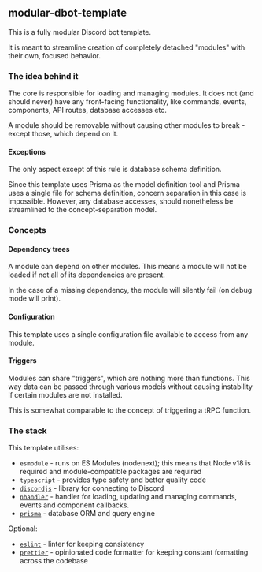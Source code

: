 ## modular-dbot-template

This is a fully modular Discord bot template.

It is meant to streamline creation of completely detached "modules" with their own, focused behavior.

### The idea behind it

The core is responsible for loading and managing modules.
It does not (and should never) have any front-facing functionality, like commands, events, components, API routes, database accesses etc.

A module should be removable without causing other modules to break - except those, which depend on it.

#### Exceptions

The only aspect except of this rule is database schema definition.

Since this template uses Prisma as the model definition tool and Prisma uses a single file for schema definition, concern separation in this case is impossible.
However, any database accesses, should nonetheless be streamlined to the concept-separation model.

### Concepts

#### Dependency trees

A module can depend on other modules. This means a module will not be loaded if not all of its dependencies are present.

In the case of a missing dependency, the module will silently fail (on debug mode will print).

#### Configuration

This template uses a single configuration file available to access from any module.

#### Triggers

Modules can share "triggers", which are nothing more than functions. This way data can be passed through various models without causing instability if certain modules are not installed.

This is somewhat comparable to the concept of triggering a tRPC function.

### The stack

This template utilises:

- `esmodule` - runs on ES Modules (nodenext); this means that Node v18 is required and module-compatible packages are required
- `typescript` - provides type safety and better quality code
- [`discordjs`](https://github.com/discordjs/discord.js) - library for connecting to Discord
- [`nhandler`](https://github.com/nortex-dev/nhandler) - handler for loading, updating and managing commands, events and component callbacks.
- [`prisma`](https://github.com/prisma/prisma) - database ORM and query engine

Optional:

- [`eslint`](https://eslint.org/) - linter for keeping consistency
- [`prettier`](https://prettier.io/) - opinionated code formatter for keeping constant formatting across the codebase

